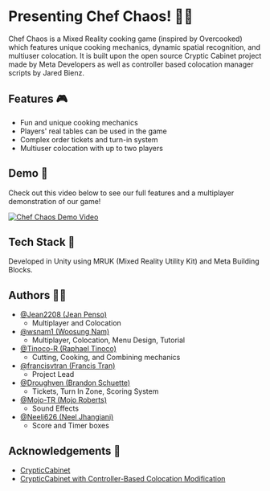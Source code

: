 
# Presenting Chef Chaos! 👨‍🍳

Chef Chaos is a Mixed Reality cooking game (inspired by Overcooked) which features unique cooking mechanics, dynamic spatial recognition, and multiuser colocation. It is built upon the open source Cryptic Cabinet project made by Meta Developers as well as controller based colocation manager scripts by Jared Bienz.



## Features 🎮

- Fun and unique cooking mechanics
- Players' real tables can be used in the game
- Complex order tickets and turn-in system
- Multiuser colocation with up to two players


## Demo 📼

Check out this video below to see our full features and a multiplayer demonstration of our game!

[![Chef Chaos Demo Video](https://img.youtube.com/vi/HYxYefK8zsk/0.jpg)](https://www.youtube.com/watch?v=HYxYefK8zsk)


## Tech Stack 💾

Developed in Unity using MRUK (Mixed Reality Utility Kit) and Meta Building Blocks.




## Authors 👨‍💻

- [@Jean2208 (Jean Penso)](https://github.com/Jean2208)
    - Multiplayer and Colocation
- [@wsnam1 (Woosung Nam)](https://github.com/wsnam1)
    - Multiplayer, Colocation, Menu Design, Tutorial
- [@Tinoco-R (Raphael Tinoco)](https://github.com/Tinoco-R)
    - Cutting, Cooking, and Combining mechanics
- [@francisvtran (Francis Tran)](https://github.com/francisvtran)
    - Project Lead
- [@Droughven (Brandon Schuette)](https://github.com/Droughven)
    - Tickets, Turn In Zone, Scoring System
- [@Mojo-TR (Mojo Roberts)](https://github.com/Mojo-TR)
    - Sound Effects
- [@Neelj626 (Neel Jhangiani)](https://github.com/Neelj626)
    - Score and Timer boxes


## Acknowledgements 🙏

 - [CrypticCabinet](https://github.com/oculus-samples/Unity-CrypticCabinet)
 - [CrypticCabinet with Controller-Based Colocation Modification](https://github.com/SolerSoft/Unity-CrypticCabinet)


